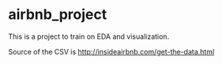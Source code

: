 # airbnb_project

This is a project to train on EDA and visualization.

Source of the CSV is http://insideairbnb.com/get-the-data.html
